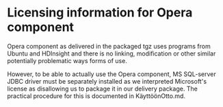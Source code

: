 # Licensing information for Opera component

Opera component as delivered in the packaged tgz uses programs from Ubuntu and HDInsight and there is no linking, modification or other similar potentially problematic ways forms of use.

However, to be able to actually use the Opera component, MS SQL-server JDBC driver must be separately installed as we interpreted Microsoft's license as disallowing us to package it in our delivery package. The practical procedure for this is documented in KäyttöönOtto.md.

